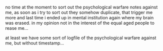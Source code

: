 
no time at the moment to sort out the psychological warfare notes against me,
as soon as i try to sort out they somehow duplicate, that trigger me more
and last time i ended up in mental institution again where my brain was
erased. in my opinion not in the interest of the equal aged people to
rease me...

at least we have some sort of logfile of the psychological warfare against
me, but without timestamp...



